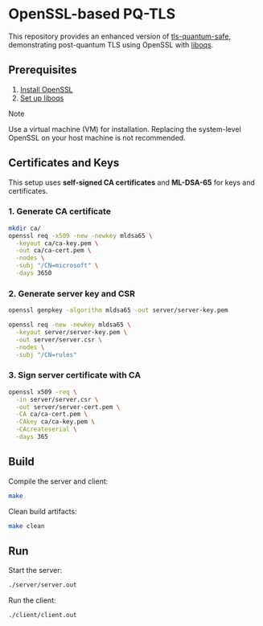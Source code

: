 # OpenSSL-based PQ-TLS

This repository provides an enhanced version of [tls-quantum-safe](https://github.com/seantywork/linuxyz/tree/main/tls-quantum-safe), demonstrating post-quantum TLS using OpenSSL with [liboqs](https://github.com/open-quantum-safe/liboqs).

## Prerequisites

1. [Install OpenSSL](./docs/openssl-installation.md)  
2. [Set up liboqs](./docs/liboqs-setup.md)  

> [!NOTE] 
> Use a virtual machine (VM) for installation. Replacing the system-level OpenSSL on your host machine is not recommended.

## Certificates and Keys

This setup uses **self-signed CA certificates** and **ML-DSA-65** for keys and certificates.

### 1. Generate CA certificate

```bash
mkdir ca/
openssl req -x509 -new -newkey mldsa65 \
  -keyout ca/ca-key.pem \
  -out ca/ca-cert.pem \
  -nodes \
  -subj "/CN=microsoft" \
  -days 3650
````

### 2. Generate server key and CSR

```bash
openssl genpkey -algorithm mldsa65 -out server/server-key.pem

openssl req -new -newkey mldsa65 \
  -keyout server/server-key.pem \
  -out server/server.csr \
  -nodes \
  -subj "/CN=rules"
```

### 3. Sign server certificate with CA

```bash
openssl x509 -req \
  -in server/server.csr \
  -out server/server-cert.pem \
  -CA ca/ca-cert.pem \
  -CAkey ca/ca-key.pem \
  -CAcreateserial \
  -days 365
```

## Build

Compile the server and client:

```bash
make
```

Clean build artifacts:

```bash
make clean
```

## Run

Start the server:

```bash
./server/server.out
```

Run the client:

```bash
./client/client.out
```
